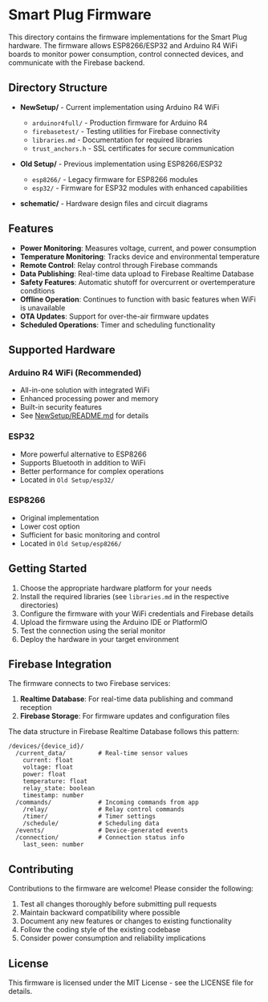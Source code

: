 # Smart Plug Firmware

This directory contains the firmware implementations for the Smart Plug hardware. The firmware allows ESP8266/ESP32 and Arduino R4 WiFi boards to monitor power consumption, control connected devices, and communicate with the Firebase backend.

## Directory Structure

- **NewSetup/** - Current implementation using Arduino R4 WiFi
  - `arduinor4full/` - Production firmware for Arduino R4
  - `firebasetest/` - Testing utilities for Firebase connectivity
  - `libraries.md` - Documentation for required libraries
  - `trust_anchors.h` - SSL certificates for secure communication

- **Old Setup/** - Previous implementation using ESP8266/ESP32
  - `esp8266/` - Legacy firmware for ESP8266 modules
  - `esp32/` - Firmware for ESP32 modules with enhanced capabilities

- **schematic/** - Hardware design files and circuit diagrams

## Features

- **Power Monitoring**: Measures voltage, current, and power consumption
- **Temperature Monitoring**: Tracks device and environmental temperature
- **Remote Control**: Relay control through Firebase commands
- **Data Publishing**: Real-time data upload to Firebase Realtime Database
- **Safety Features**: Automatic shutoff for overcurrent or overtemperature conditions
- **Offline Operation**: Continues to function with basic features when WiFi is unavailable
- **OTA Updates**: Support for over-the-air firmware updates
- **Scheduled Operations**: Timer and scheduling functionality

## Supported Hardware

### Arduino R4 WiFi (Recommended)
- All-in-one solution with integrated WiFi
- Enhanced processing power and memory
- Built-in security features
- See [NewSetup/README.md](NewSetup/README.md) for details

### ESP32
- More powerful alternative to ESP8266
- Supports Bluetooth in addition to WiFi
- Better performance for complex operations
- Located in `Old Setup/esp32/`

### ESP8266
- Original implementation
- Lower cost option
- Sufficient for basic monitoring and control
- Located in `Old Setup/esp8266/`

## Getting Started

1. Choose the appropriate hardware platform for your needs
2. Install the required libraries (see `libraries.md` in the respective directories)
3. Configure the firmware with your WiFi credentials and Firebase details
4. Upload the firmware using the Arduino IDE or PlatformIO
5. Test the connection using the serial monitor
6. Deploy the hardware in your target environment

## Firebase Integration

The firmware connects to two Firebase services:

1. **Realtime Database**: For real-time data publishing and command reception
2. **Firebase Storage**: For firmware updates and configuration files

The data structure in Firebase Realtime Database follows this pattern:

```
/devices/{device_id}/
  /current_data/         # Real-time sensor values
    current: float
    voltage: float
    power: float
    temperature: float
    relay_state: boolean
    timestamp: number
  /commands/             # Incoming commands from app
    /relay/              # Relay control commands
    /timer/              # Timer settings
    /schedule/           # Scheduling data
  /events/               # Device-generated events
  /connection/           # Connection status info
    last_seen: number
```

## Contributing

Contributions to the firmware are welcome! Please consider the following:

1. Test all changes thoroughly before submitting pull requests
2. Maintain backward compatibility where possible
3. Document any new features or changes to existing functionality
4. Follow the coding style of the existing codebase
5. Consider power consumption and reliability implications

## License

This firmware is licensed under the MIT License - see the LICENSE file for details. 